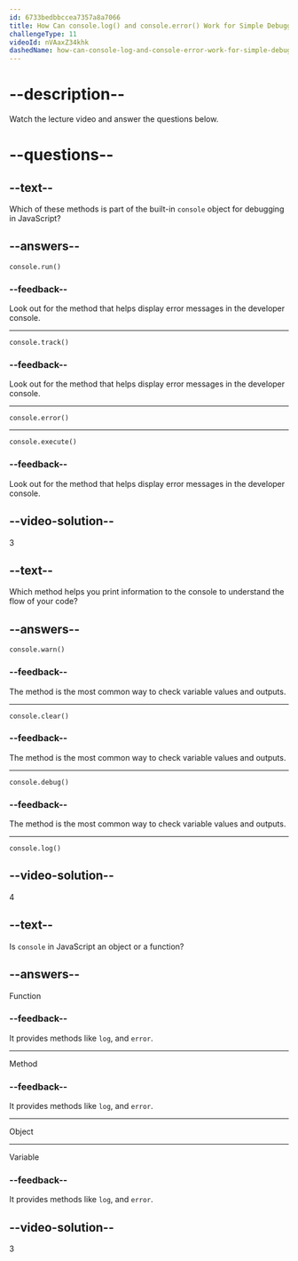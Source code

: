 ```yaml
---
id: 6733bedbbccea7357a8a7066
title: How Can console.log() and console.error() Work for Simple Debugging?
challengeType: 11
videoId: nVAaxZ34khk
dashedName: how-can-console-log-and-console-error-work-for-simple-debugging
---
```


# --description--

Watch the lecture video and answer the questions below.

# --questions--

## --text--

Which of these methods is part of the built-in `console` object for debugging in JavaScript?

## --answers--

`console.run()`

### --feedback--

Look out for the method that helps display error messages in the developer console.

---

`console.track()`

### --feedback--

Look out for the method that helps display error messages in the developer console.

---

`console.error()`

---

`console.execute()`

### --feedback--

Look out for the method that helps display error messages in the developer console.

## --video-solution--

3

## --text--

Which method helps you print information to the console to understand the flow of your code?

## --answers--

`console.warn()`

### --feedback--

The method is the most common way to check variable values and outputs.

---

`console.clear()`

### --feedback--

The method is the most common way to check variable values and outputs.

---

`console.debug()`

### --feedback--

The method is the most common way to check variable values and outputs.

---

`console.log()`

## --video-solution--

4

## --text--

Is `console` in JavaScript an object or a function?

## --answers--

Function

### --feedback--

It provides methods like `log`, and `error`.

---

Method

### --feedback--

It provides methods like `log`, and `error`.

---

Object

---

Variable

### --feedback--

It provides methods like `log`, and `error`.

## --video-solution--

3
